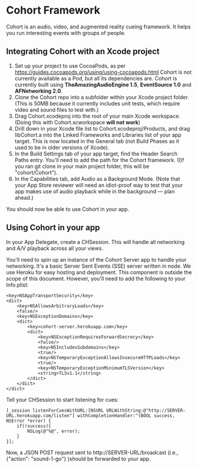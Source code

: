 # Cohort Framework
Cohort is an audio, video, and augmented reality cueing framework. It helps you run interesting events with groups of people.

## Integrating Cohort with an Xcode project
1) Set up your project to use CocoaPods, as per https://guides.cocoapods.org/using/using-cocoapods.html Cohort is not currently available as a Pod, but all its dependencies are. Cohort is currently built using **TheAmazingAudioEngine 1.5**, **EventSource 1.0** and **AFNetworking 2.0**.
2) Clone the Cohort repo into a subfolder within your Xcode project folder. (This is 50MB because it currently includes unit tests, which require video and sound files to test with.)
3) Drag Cohort.xcodeproj into the root of your main Xcode workspace. (Doing this with Cohort.xcworkspace **will not work**)
4) Drill down in your Xcode file list to Cohort.xcodeproj/Products, and drag libCohort.a into the Linked Frameworks and Libraries list of your app target. This is now located in the General tab (not Build Phases as it used to be in older versions of Xcode).
5) In the Build Settings tab of your app target, find the Header Search Paths entry. You'll need to add the path for the Cohort framework. (I)f you ran git clone in your main project folder, this will be "cohort/Cohort").
6) In the Capabilities tab, add Audio as a Background Mode. (Note that your App Store reviewer will need an idiot-proof way to test that your app makes use of audio playback while in the background — plan ahead.)

You should now be able to use Cohort in your app.

## Using Cohort in your app
In your App Delegate, create a CHSession. This will handle all networking and A/V playback across all your views.

You'll need to spin up an instance of the Cohort Server app to handle your networking. It's a basic Server Sent Events (SSE) server written in node. We use Heroku for easy hosting and deployment. This component is outside the scope of this document. However, you'll need to add the following to your Info.plist:

```
<key>NSAppTransportSecurity</key>
<dict>
    <key>NSAllowsArbitraryLoads</key>
    <false/>
    <key>NSExceptionDomains</key>
    <dict>
        <key>cohort-server.herokuapp.com</key>
        <dict>
            <key>NSExceptionRequiresForwardSecrecy</key>
            <false/>
            <key>NSIncludesSubdomains</key>
            <true/>
            <key>NSTemporaryExceptionAllowsInsecureHTTPLoads</key>
            <true/>
            <key>NSTemporaryExceptionMinimumTLSVersion</key>
            <string>TLSv1.1</string>
        </dict>
    </dict>
</dict>
```

Tell your CHSession to start listening for cues: 
```
[_session listenForCuesWithURL:[NSURL URLWithString:@"http://SERVER-URL.herokuapp.com/listen"] withCompletionHandler:^(BOOL success, NSError *error) {
    if(!success){
        NSLog(@"%@", error);
    }
}];
```

Now, a JSON POST request sent to http://SERVER-URL/broadcast (i.e., {"action": "sound-1-go"} )should be forwarded to your app.

